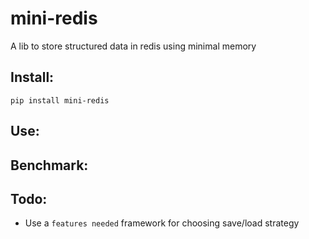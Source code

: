 # mini-redis
A lib to store structured data in redis using minimal memory

## Install:
	pip install mini-redis

## Use:

## Benchmark:

## Todo:
- Use a `features needed` framework for choosing save/load strategy
